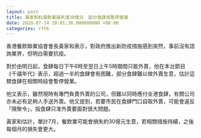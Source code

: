 ```yaml
---
layout: post
title: 黃家和料餐飲業損失達30億元　部分食肆或暫停營業
date: 2020-07-14 10:01:30.000000000 +08:00
categories: rthk
---
```


香港餐飲聯業協會會長黃家和表示，對政府推出新防疫措施感到突然，事前沒有諮詢業界，但明白需要抗疫。

對於由明日起，食肆每日下午6時至翌日上午5時期間只能外賣，他在本台節目《千禧年代》表示，超過一半的食肆會有困難，部分食肆難以做外賣生意，估計這類食肆在相關時段會暫停營業。

他又表示，雖然現時有專門負責外賣的公司，但難以同時應付全港食肆，有關公司亦未必有足夠人手送外賣。他又提到，若要市民在食肆門口自取外賣，可能會違反「限聚令」，指食肆只准外賣要面對很大問題。

黃家和估計，單計7月，餐飲業可能會損失約30億元生意，若相關措施持續，之後每個月的損失會更大。
